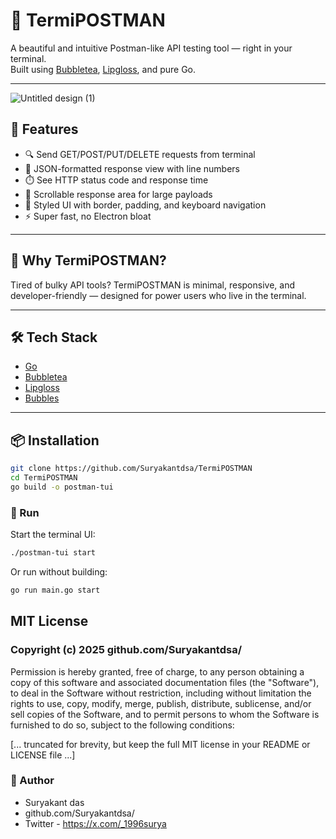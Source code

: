 # 🧪 TermiPOSTMAN

A beautiful and intuitive Postman-like API testing tool — right in your terminal.  
Built using [Bubbletea](https://github.com/charmbracelet/bubbletea), [Lipgloss](https://github.com/charmbracelet/lipgloss), and pure Go.

---

![Untitled design (1)](https://github.com/user-attachments/assets/61351da6-46e1-4d87-946e-077994814828)

## 🚀 Features

- 🔍 Send GET/POST/PUT/DELETE requests from terminal
- 🧾 JSON-formatted response view with line numbers
- ⏱️ See HTTP status code and response time
- 🔁 Scrollable response area for large payloads
- 🎨 Styled UI with border, padding, and keyboard navigation
- ⚡ Super fast, no Electron bloat

---

## 🎯 Why TermiPOSTMAN?

Tired of bulky API tools? TermiPOSTMAN is minimal, responsive, and developer-friendly — designed for power users who live in the terminal.

---

## 🛠 Tech Stack

- [Go](https://golang.org)
- [Bubbletea](https://github.com/charmbracelet/bubbletea)
- [Lipgloss](https://github.com/charmbracelet/lipgloss)
- [Bubbles](https://github.com/charmbracelet/bubbles)

---

## 📦 Installation

```bash
git clone https://github.com/Suryakantdsa/TermiPOSTMAN
cd TermiPOSTMAN
go build -o postman-tui
```

### 🚀 Run

Start the terminal UI:

```bash
./postman-tui start
```

Or run without building:

```bash
go run main.go start
```

## MIT License

### Copyright (c) 2025 github.com/Suryakantdsa/

Permission is hereby granted, free of charge, to any person obtaining a copy
of this software and associated documentation files (the "Software"), to deal
in the Software without restriction, including without limitation the rights
to use, copy, modify, merge, publish, distribute, sublicense, and/or sell
copies of the Software, and to permit persons to whom the Software is
furnished to do so, subject to the following conditions:

[... truncated for brevity, but keep the full MIT license in your README or LICENSE file ...]

### 👤 Author

- Suryakant das
- github.com/Suryakantdsa/
- Twitter - https://x.com/_1996surya
